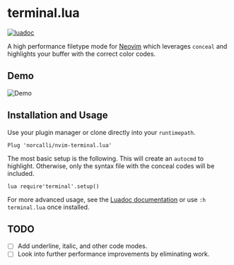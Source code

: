 # terminal.lua

[![luadoc](https://img.shields.io/badge/luadoc-0.1-blue)](https://norcalli.github.io/luadoc/nvim-terminal.lua/)

A high performance filetype mode for [Neovim](https://github.com/neovim/neovim) which leverages `conceal` and
highlights your buffer with the correct color codes.

## Demo

![Demo](https://raw.githubusercontent.com/norcalli/github-assets/master/nvim-terminal.lua-demo.gif)

## Installation and Usage

Use your plugin manager or clone directly into your `runtimepath`.

```vim
Plug 'norcalli/nvim-terminal.lua'
```

The most basic setup is the following. This will create an `autocmd` to
highlight. Otherwise, only the syntax file with the conceal codes will
be included.

```vim
lua require'terminal'.setup()
```

For more advanced usage, see the [Luadoc documentation](https://norcalli.github.io/luadoc/nvim-terminal.lua/)
or use `:h terminal.lua` once installed.


## TODO

- [ ] Add underline, italic, and other code modes.
- [ ] Look into further performance improvements by eliminating work.
